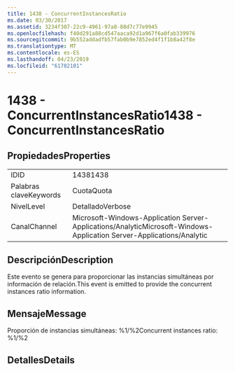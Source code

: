 ```yaml
---
title: 1438 - ConcurrentInstancesRatio
ms.date: 03/30/2017
ms.assetid: 3234f307-22c9-4961-97a8-88d7c77e9945
ms.openlocfilehash: f40d291a88cd547aaca92d1a967f6a0fab339976
ms.sourcegitcommit: 9b552addadfb57fab0b9e7852ed4f1f1b8a42f8e
ms.translationtype: MT
ms.contentlocale: es-ES
ms.lasthandoff: 04/23/2019
ms.locfileid: "61782101"
---
```

# <a name="1438---concurrentinstancesratio"></a><span data-ttu-id="fd3bf-102">1438 - ConcurrentInstancesRatio</span><span class="sxs-lookup"><span data-stu-id="fd3bf-102">1438 - ConcurrentInstancesRatio</span></span>
## <a name="properties"></a><span data-ttu-id="fd3bf-103">Propiedades</span><span class="sxs-lookup"><span data-stu-id="fd3bf-103">Properties</span></span>  
  
|||  
|-|-|  
|<span data-ttu-id="fd3bf-104">ID</span><span class="sxs-lookup"><span data-stu-id="fd3bf-104">ID</span></span>|<span data-ttu-id="fd3bf-105">1438</span><span class="sxs-lookup"><span data-stu-id="fd3bf-105">1438</span></span>|  
|<span data-ttu-id="fd3bf-106">Palabras clave</span><span class="sxs-lookup"><span data-stu-id="fd3bf-106">Keywords</span></span>|<span data-ttu-id="fd3bf-107">Cuota</span><span class="sxs-lookup"><span data-stu-id="fd3bf-107">Quota</span></span>|  
|<span data-ttu-id="fd3bf-108">Nivel</span><span class="sxs-lookup"><span data-stu-id="fd3bf-108">Level</span></span>|<span data-ttu-id="fd3bf-109">Detallado</span><span class="sxs-lookup"><span data-stu-id="fd3bf-109">Verbose</span></span>|  
|<span data-ttu-id="fd3bf-110">Canal</span><span class="sxs-lookup"><span data-stu-id="fd3bf-110">Channel</span></span>|<span data-ttu-id="fd3bf-111">Microsoft-Windows-Application Server-Applications/Analytic</span><span class="sxs-lookup"><span data-stu-id="fd3bf-111">Microsoft-Windows-Application Server-Applications/Analytic</span></span>|  
  
## <a name="description"></a><span data-ttu-id="fd3bf-112">Descripción</span><span class="sxs-lookup"><span data-stu-id="fd3bf-112">Description</span></span>  
 <span data-ttu-id="fd3bf-113">Este evento se genera para proporcionar las instancias simultáneas por información de relación.</span><span class="sxs-lookup"><span data-stu-id="fd3bf-113">This event is emitted to provide the concurrent instances ratio information.</span></span>  
  
## <a name="message"></a><span data-ttu-id="fd3bf-114">Mensaje</span><span class="sxs-lookup"><span data-stu-id="fd3bf-114">Message</span></span>  
 <span data-ttu-id="fd3bf-115">Proporción de instancias simultáneas: %1/%2</span><span class="sxs-lookup"><span data-stu-id="fd3bf-115">Concurrent instances ratio: %1/%2</span></span>  
  
## <a name="details"></a><span data-ttu-id="fd3bf-116">Detalles</span><span class="sxs-lookup"><span data-stu-id="fd3bf-116">Details</span></span>

